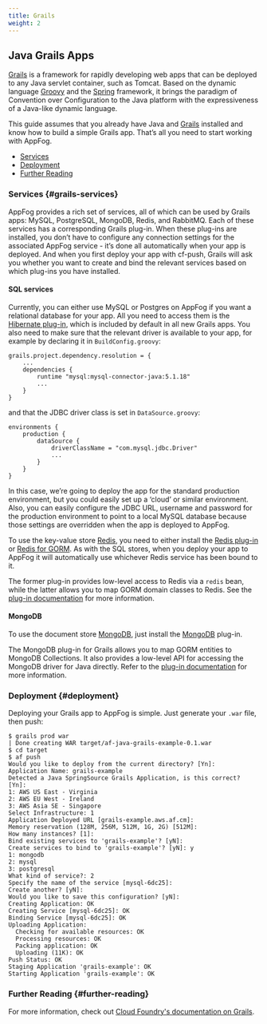 ```yaml
---
title: Grails
weight: 2
---
```


## Java Grails Apps

[Grails](http://grails.org/) is a framework for rapidly developing web apps that can be deployed to any Java servlet container, such as Tomcat. Based on the dynamic language [Groovy](http://groovy.codehaus.org/) and the [Spring](http://www.springframework.org/) framework, it brings the paradigm of Convention over Configuration to the Java platform with the expressiveness of a Java-like dynamic language.

This guide assumes that you already have Java and [Grails](http://grails.org/Installation) installed and know how to build a simple Grails app. That’s all you need to start working with AppFog.

* [Services](#grails-services)
* [Deployment](#deployment)
* [Further Reading](#further-reading)

### Services {#grails-services}

AppFog provides a rich set of services, all of which can be used by Grails apps: MySQL, PostgreSQL, MongoDB, Redis, and RabbitMQ. Each of these services has a corresponding Grails plug-in. When these plug-ins are installed, you don’t have to configure any connection settings for the associated AppFog service - it’s done all automatically when your app is deployed. And when you first deploy your app with cf-push, Grails will ask you whether you want to create and bind the relevant services based on which plug-ins you have installed.

#### SQL services

Currently, you can either use MySQL or Postgres on AppFog if you want a relational database for your app. All you need to access them is the [Hibernate plug-in](http://grails.org/plugin/hibernate), which is included by default in all new Grails apps. You also need to make sure that the relevant driver is available to your app, for example by declaring it in `BuildConfig.groovy`:

    grails.project.dependency.resolution = {
        ...
        dependencies {
            runtime "mysql:mysql-connector-java:5.1.18"
            ...
        }
    }

and that the JDBC driver class is set in `DataSource.groovy`:

    environments {
        production {
            dataSource {
                driverClassName = "com.mysql.jdbc.Driver"
                ...
            }
        }
    }

In this case, we’re going to deploy the app for the standard production environment, but you could easily set up a ‘cloud’ or similar environment. Also, you can easily configure the JDBC URL, username and password for the production environment to point to a local MySQL database because those settings are overridden when the app is deployed to AppFog.

To use the key-value store [Redis](http://redis.io/), you need to either install the [Redis plug-in](http://grails.org/plugin/redis) or [Redis for GORM](http://grails.org/plugin/redis-gorm). As with the SQL stores, when you deploy your app to AppFog it will automatically use whichever Redis service has been bound to it.

The former plug-in provides low-level access to Redis via a `redis` bean, while the latter allows you to map GORM domain classes to Redis. See the [plug-in documentation](http://grails.github.com/inconsequential/redis/manual/index.html) for more information.

#### MongoDB

To use the document store [MongoDB](http://www.mongodb.org/), just install the [MongoDB](http://grails.org/plugin/mongodb) plug-in.

The MongoDB plug-in for Grails allows you to map GORM entities to MongoDB Collections. It also provides a low-level API for accessing the MongoDB driver for Java directly. Refer to the [plug-in documentation](http://grails.github.com/inconsequential/mongo/manual/index.html) for more information.

### Deployment {#deployment}

Deploying your Grails app to AppFog is simple. Just generate your `.war` file, then push:

    $ grails prod war
    | Done creating WAR target/af-java-grails-example-0.1.war
    $ cd target
    $ af push
    Would you like to deploy from the current directory? [Yn]:
    Application Name: grails-example
    Detected a Java SpringSource Grails Application, is this correct? [Yn]:
    1: AWS US East - Virginia
    2: AWS EU West - Ireland
    3: AWS Asia SE - Singapore
    Select Infrastructure: 1
    Application Deployed URL [grails-example.aws.af.cm]:
    Memory reservation (128M, 256M, 512M, 1G, 2G) [512M]:
    How many instances? [1]:
    Bind existing services to 'grails-example'? [yN]:
    Create services to bind to 'grails-example'? [yN]: y
    1: mongodb
    2: mysql
    3: postgresql
    What kind of service?: 2
    Specify the name of the service [mysql-6dc25]:
    Create another? [yN]:
    Would you like to save this configuration? [yN]:
    Creating Application: OK
    Creating Service [mysql-6dc25]: OK
    Binding Service [mysql-6dc25]: OK
    Uploading Application:
      Checking for available resources: OK
      Processing resources: OK
      Packing application: OK
      Uploading (11K): OK
    Push Status: OK
    Staging Application 'grails-example': OK
    Starting Application 'grails-example': OK

### Further Reading {#further-reading}

For more information, check out [Cloud Foundry's documentation on Grails](http://docs.cloudfoundry.com/frameworks/java/spring/grails.html).
